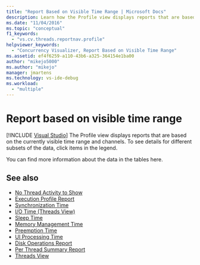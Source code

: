 ```yaml
---
title: "Report Based on Visible Time Range | Microsoft Docs"
description: Learn how the Profile view displays reports that are based on the currently visible time range and channels.
ms.date: "11/04/2016"
ms.topic: "conceptual"
f1_keywords:
  - "vs.cv.threads.reportnav.profile"
helpviewer_keywords:
  - "Concurrency Visualizer, Report Based on Visible Time Range"
ms.assetid: ef4f6259-a110-43b6-a325-364154e1ba00
author: "mikejo5000"
ms.author: "mikejo"
manager: jmartens
ms.technology: vs-ide-debug
ms.workload:
  - "multiple"
---
```

# Report based on visible time range

 [!INCLUDE [Visual Studio](~/includes/applies-to-version/vs-not-mac.md)]
The Profile view displays reports that are based on the currently visible time range and channels. To see details for different subsets of the data, click items in the legend.

 You can find more information about the data in the tables here.

## See also
- [No Thread Activity to Show](../profiling/no-thread-activity-to-show-threads-view.md)
- [Execution Profile Report](../profiling/execution-profile-report.md)
- [Synchronization Time](../profiling/synchronization-time.md)
- [I/O Time (Threads View)](../profiling/i-o-time-threads-view.md)
- [Sleep Time](../profiling/sleep-time.md)
- [Memory Management Time](../profiling/memory-management-time.md)
- [Preemption Time](../profiling/preemption-time.md)
- [UI Processing Time](../profiling/ui-processing-time.md)
- [Disk Operations Report](../profiling/disk-operations-report-threads-view.md)
- [Per Thread Summary Report](../profiling/per-thread-summary-report.md)
- [Threads View](../profiling/threads-view-parallel-performance.md)